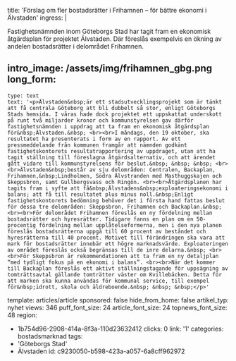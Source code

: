 title: 'Förslag om fler bostadsrätter i Frihamnen – för bättre ekonomi i Älvstaden'
ingress: |
  <p><span class="TextRun SCXW29253243 BCX0"><span class="NormalTextRun SCXW29253243 BCX0">Fastighetsnämnden inom Göteborgs Stad har tagit fram en ekonomisk åtgärdsplan för projektet </span><span class="TextRun SCXW29253243 BCX0"><span class="SpellingError SCXW29253243 BCX0">Älvstaden</span></span><span class="TextRun SCXW29253243 BCX0"><span class="NormalTextRun SCXW29253243 BCX0">. Där föreslås exempelvis en ökning av andelen bostadsrätter i delområdet Frihamnen.</span></span></span>
  </p>
  
intro_image: /assets/img/frihamnen_gbg.png
long_form:
  -
    type: text
    text: '<p>Älvstaden&nbsp;är ett stadsutvecklingsprojekt som är tänkt att få centrala Göteborg att bli dubbelt så stor, enligt Göteborgs Stads hemsida. I våras hade dock projektet ett uppskattat underskott på runt två miljarder kronor och kommunstyrelsen gav därför fastighetsnämnden i uppdrag att ta fram en ekonomisk åtgärdsplan för&nbsp;Älvstaden.&nbsp; <br><br>I måndags, den 19 oktober, ska resultatet ha presenterats i form av en rapport. Av ett pressmeddelande från kommunen framgår att nämnden godkänt fastighetskontorets resultatrapportering av uppdraget, utan att ha tagit ställning till föreslagna åtgärdsalternativ, och att ärendet gått vidare till kommunstyrelsens för beslut.&nbsp; &nbsp; &nbsp; <br><br>Älvstaden&nbsp;består av sju delområden: Centralen, Backaplan, Frihamnen,&nbsp;Lindholmen, Södra Älvstranden med Masthuggskajen och Skeppsbron, samt Gullbergsvass och Ringön. <br><br>Åtgärdsplanen har tagits fram i syfte att få&nbsp;Älvstadens&nbsp;exploateringsekonomi i balans; att få till resultatet plus minus noll.&nbsp;Enligt fastighetskontorets bedömning behöver det i första hand fattas beslut för dessa tre delområden: Skeppsbron, Frihamnen och Backaplan.&nbsp; <br><br>För delområdet Frihamnen föreslås en ny fördelning mellan bostadsrätter och hyresrätter. Tidigare fanns en plan om en 50-procentig fördelning mellan upplåtelseformerna, men i den nya planen föreslås bostadsrätterna uppgå till 60 procent av beståndet och hyresrätterna till 40 procent. Motivet till förändringen ska vara att mark för bostadsrätter innebär ett högre marknadsvärde. Exploateringen av området föreslås också begränsas till de inre delarna.&nbsp; <br><br>För Skeppsbron är rekommendationen att ta fram en ny detaljplan “med tydligt fokus på en ekonomi i balans”. <br><br>När det kommer till Backaplan föreslås ett aktivt ställningstagande för uppsägning av tomträttsavtal gällande tomträtter väster om Kvillebäcken. Detta för att marken ska kunna användas för kommunal service, till exempel för&nbsp;idrott, skola och äldreboende.&nbsp; &nbsp; &nbsp;</p>'
template: articles/article
sponsored: false
hide_from_home: false
artikel_typ: nyhet
views: 346
puff_font_size: 24
article_font_size: 24
topnews_font_size: 48
region:
  - 1b754d96-2908-414a-8f3a-110d23632412
clicks: 0
link: '1'
categories: bostadsmarknad
tags:
  - 'Göteborgs Stad'
  - Älvstaden
id: c9230050-b598-423a-a057-6a8cff962972
